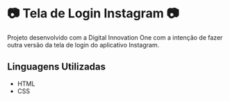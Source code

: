 # :camera: Tela de Login Instagram :camera:

Projeto desenvolvido com a Digital Innovation One com a intenção de fazer outra versão da tela de login do  aplicativo Instagram.

## Linguagens Utilizadas

* HTML
* CSS

